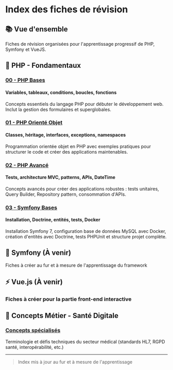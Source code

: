 # Index des fiches de révision

## 📚 Vue d'ensemble

Fiches de révision organisées pour l'apprentissage progressif de PHP, Symfony et VueJS.

## 🎯 PHP - Fondamentaux

### [00 - PHP Bases](./00-php-bases.md)

#### Variables, tableaux, conditions, boucles, fonctions

Concepts essentiels du langage PHP pour débuter le développement web. Inclut la gestion des formulaires et superglobales.

### [01 - PHP Orienté Objet](./01-php-objet.md)  

#### Classes, héritage, interfaces, exceptions, namespaces

Programmation orientée objet en PHP avec exemples pratiques pour structurer le code et créer des applications maintenables.

### [02 - PHP Avancé](./02-php-avance.md)

#### Tests, architecture MVC, patterns, APIs, DateTime

Concepts avancés pour créer des applications robustes : tests unitaires, Query Builder, Repository pattern, consommation d'APIs.

### [03 - Symfony Bases](./03-symfony-bases.md)

#### Installation, Doctrine, entités, tests, Docker

Installation Symfony 7, configuration base de données MySQL avec Docker, création d'entités avec Doctrine, tests PHPUnit et structure projet complète.

## 🔧 Symfony (À venir)

Fiches à créer au fur et à mesure de l'apprentissage du framework

## ⚡ Vue.js (À venir)

### Fiches à créer pour la partie front-end interactive

## 🏥 Concepts Métier - Santé Digitale

### [Concepts spécialisés](../MEDICAL-BUSINESS-CONCEPTS.md)

Terminologie et défis techniques du secteur médical (standards HL7, RGPD santé, interopérabilité, etc.)

---

>Index mis à jour au fur et à mesure de l'apprentissage

